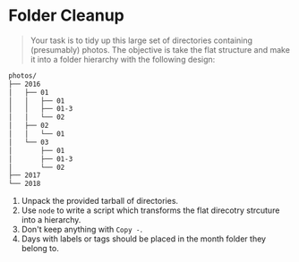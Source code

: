 # Folder Cleanup
> Your task is to tidy up this large set of directories containing (presumably) photos. The objective is take the flat structure and make it into a folder hierarchy with the following design:


```sh
photos/
├── 2016
│   ├── 01
│   │   ├── 01
│   │   ├── 01-3
│   │   └── 02
│   ├── 02
│   │   └── 01
│   └── 03
│       ├── 01
│       ├── 01-3
│       └── 02
├── 2017
└── 2018

```

1. Unpack the provided tarball of directories.
2. Use `node` to write a script which transforms the flat direcotry strcuture into a hierarchy.
3. Don't keep anything with `Copy -`.
4. Days with labels or tags should be placed in the month folder they belong to.

